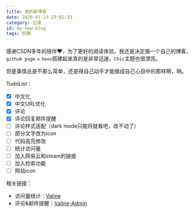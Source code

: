 ```yaml
---
title: 我的新博客
date: 2020-01-13 23:01:33
category: 记录
id: my-new-blog
tags: 折腾
---
```


感谢CSDN多年的陪伴❤️，为了更好的阅读体验，我还是决定搞一个自己的博客，`github page` + `hexo`搭建起来真的是非常迅速，`Chic`主题也很漂亮。

但是事情总是不那么简单，还是得自己动手才能做成自己心目中的那样啊，呐。

TodoList：

- [x] 中文化
- [x] 中文URL优化
- [x] 评论
- [x] 评论回复邮件提醒
- [ ] 评论样式适配（dark mode只能将就看吧，改不动了）
- [ ] 部分文字改为icon
- [ ] 代码高亮修改
- [ ] 统计访问量
- [ ] 加入网易云和steam的链接
- [ ] 加入检索功能
- [ ] 网站icon

相关链接：

- 访问量统计：[Valine](https://valine.js.org/)
- 评论&邮件提醒：[Valine-Admin](https://github.com/DesertsP/Valine-Admin)
